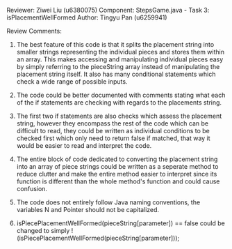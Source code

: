 Reviewer: Ziwei Liu (u6380075)
Component: StepsGame.java - Task 3: isPlacementWellFormed
Author: Tingyu Pan (u6259941)

Review Comments:

1. The best feature of this code is that it splits the placement string into smaller strings representing the individual
pieces and stores them within an array. This makes accessing and manipulating individual pieces easy by simply referring
to the pieceString array instead of manipulating the placement string itself. It also has many conditional statements
which check a wide range of possible inputs.

2. The code could be better documented with comments stating what each of the if statements are checking with regards to
the placements string.

3. The first two if statements are also checks which assess the placement string, however they encompass the rest of the
code which can be difficult to read, they could be written as individual conditions to be checked first which only
need to return false if matched, that way it would be easier to read and interpret the code.

4. The entire block of code dedicated to converting the placement string into an array of piece strings could be written
as a seperate method to reduce clutter and make the entire method easier to interpret since its function is different than
the whole method's function and could cause confusion.

5. The code does not entirely follow Java naming conventions, the variables N and Pointer should not be capitalized.

6. isPiecePlacementWellFormed(pieceString[parameter]) == false could be changed to simply
   !(isPiecePlacementWellFormed(pieceString[parameter]));

